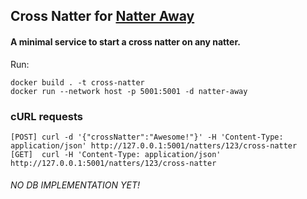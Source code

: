## Cross Natter for [Natter Away](https://github.com/qasimabdullah404/natter-away)

#### A minimal service to start a cross natter on any natter.

Run:

```
docker build . -t cross-natter
docker run --network host -p 5001:5001 -d natter-away
```

### cURL requests

```
[POST] curl -d '{"crossNatter":"Awesome!"}' -H 'Content-Type: application/json' http://127.0.0.1:5001/natters/123/cross-natter
[GET]  curl -H 'Content-Type: application/json' http://127.0.0.1:5001/natters/123/cross-natter
```

###### NO DB IMPLEMENTATION YET!
